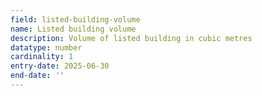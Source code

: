 ```yaml
---
field: listed-building-volume
name: Listed building volume
description: Volume of listed building in cubic metres
datatype: number
cardinality: 1
entry-date: 2025-06-30
end-date: ''
---
```

